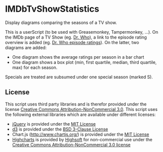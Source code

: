 # IMDbTvShowStatistics
Display diagrams comparing the seasons of a TV show.

This is a userScript (to be used with Greasemonkey, Tampermonkey, ...).
On the IMDb page of a TV Show (eg. [Dr. Who](http://www.imdb.com/title/tt0436992/)), a link to the episode rating overview is added (eg. [Dr. Who episode ratings](http://www.imdb.com/title/tt0436992/eprate)).
On the latter, two diagrams are added:
* One diagram shows the average ratings per season in a bar chart
* One diagram shows a box plot (min, first quartile, median, third quartile, max) for each season.

Specials are treated are subsumed under one special season (marked S).

## License
This script uses third party libraries and is therefor provided under the license [Creative Commons Attribution-NonCommercial 3.0](http://creativecommons.org/licenses/by-nc/3.0/).
This script uses the following external libraries which are available under different licenses:
* [jQuery](https://jquery.com/) is provided under the [MIT License](https://tldrlegal.com/license/mit-license)
* [d3](http://d3js.org/) is provided under the [BSD 3-Clause License](https://github.com/mbostock/d3/blob/master/LICENSE)
* Chart.js (http://www.chartjs.org/) is provided under the [MIT License](http://opensource.org/licenses/MIT)
* [Highcharts](http://shop.highsoft.com/highcharts.html) is provided by [Highsoft](http://shop.highsoft.com/) for non-commercial use under the [Creative Commons Attribution-NonCommercial 3.0 license](http://creativecommons.org/licenses/by-nc/3.0/)

